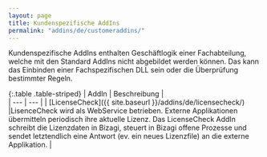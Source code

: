 ```yaml
---
layout: page
title: Kundenspezifische AddIns
permalink: "addins/de/customeraddins/"
---
```

  
Kundenspezifische AddIns enthalten Geschäftlogik einer Fachabteilung, welche mit den Standard AddIns nicht abgebildet werden können. Das kann das Einbinden einer Fachspezifischen DLL sein oder die Überprüfung bestimmter Regeln. 
<br />

{:.table .table-striped}
| AddIn | Beschreibung |                      
| --- | --- |
| [LicenseCheck]({{ site.baseurl }}/addins/de/licensecheck/) |LisenceCheck wird als WebService betrieben. Externe Applikationen übermitteln periodisch ihre aktuelle Lizenz. Das LicenseCheck AddIn schreibt die Lizenzdaten in Bizagi, steuert in Bizagi offene Prozesse und sendet letztendlich eine Antwort (ev. ein neues Lizenzfile) an die externe Applikation. |


